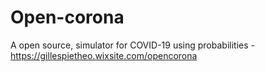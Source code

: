 # Open-corona
A open source, simulator for COVID-19 using probabilities - https://gillespietheo.wixsite.com/opencorona
